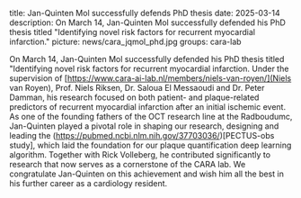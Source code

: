 title: Jan-Quinten Mol successfully defends PhD thesis
date: 2025-03-14
description: On March 14, Jan-Quinten Mol successfully defended his PhD thesis titled "Identifying novel risk factors for recurrent myocardial infarction." 
picture: news/cara_jqmol_phd.jpg
groups: cara-lab

On March 14, Jan-Quinten Mol successfully defended his PhD thesis titled "Identifying novel risk factors for recurrent myocardial infarction. Under the supervision of [https://www.cara-ai-lab.nl/members/niels-van-royen/](Niels van Royen), Prof. Niels Riksen, Dr. Saloua El Messaoudi and Dr. Peter Damman, his research focused on both patient- and plaque-related predictors of recurrent myocardial infarction after an initial ischemic event. As one of the founding fathers of the OCT research line at the Radboudumc, Jan-Quinten played a pivotal role in shaping our research, designing and leading the (https://pubmed.ncbi.nlm.nih.gov/37703036/)[PECTUS-obs study], which laid the foundation for our plaque quantification deep learning algorithm. Together with Rick Volleberg, he contributed significantly to research that now serves as a cornerstone of the CARA lab. We congratulate Jan-Quinten on this achievement and wish him all the best in his further career as a cardiology resident.
